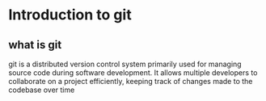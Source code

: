 # Introduction to git
## what is git
git is a distributed version control system primarily used for managing source code during software development. 
It allows multiple developers to collaborate on a project efficiently, keeping track of changes made to the codebase over time

